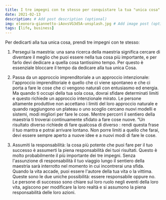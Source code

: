 ```yaml
---
title: I tre impegni con te stesso per conquistare la tua "unica cosa"
date: 2021-02-13
description: # Add post description (optional)
img: eleonora-giannetto-iAovsVG3d5A-unsplash.jpg # Add image post (optional)
tags: [life, business]
---
```


Per dedicarti alla tua unica cosa, prendi tre impegni con te stesso:

1. Persegui la maestria: una sana ricerca della maestria significa cercare di diventare il meglio che puoi essere nella tua cosa più importante, e per farlo devi dedicare a quella cosa tantissimo tempo. Per questo è essenziale bloccare il tempo da dedicare alla tua unica Cosa.


2. Passa da un approccio imprenditoriale a un approccio intenzionale: l'approccio imprenditoriale è quello che ci viene spontaneo e che ci porta a fare le cose che ci vengono naturali con entusiasmo ed energia.
Ma quando ti occupi della tua sola cosa, dovrai sfidare determinati limiti e questo richiede un approccio intenzionale mirato.
Le persone altamente produttive non accettano i limiti del loro approccio naturale e quando raggiungono un plateau o uno scoglio cercano nuovi modelli e sistemi, modi migliori per fare le cose. Mentre percorri il sentiero della maestria ti troverai continuamente sfidato a fare cose nuove. “Un risultato diverso richiede di fare qualcosa di diverso : rendi questa frase il tuo mantra e potrai arrivare lontano. Non porre limiti a quello che farai, devi essere sempre aperto a nuove idee e a nuovi modi di fare le cose.


3. Assumiti la responsabilità: la cosa più potente che puoi fare per il tuo successo è assumerti la piena responsabilità dei tuoi risultati.
Questo è molto probabilmente il più importante dei tre impegni. Senza l'assunzione di responsabilità il tuo viaggio lungo il sentiero della maestria sarà interrotto nel momento in cui incontrerai una sfida. Quando la vita accade, puoi essere l'autore della tua vita o la vittima. Queste sono le due uniche possibilità: essere responsabile oppure no. Le persone di successo sono chiare sul loro ruolo negli eventi della loro vita, agiscono per modificare la loro realtà e si assumono la piena responsabilità delle loro azioni.